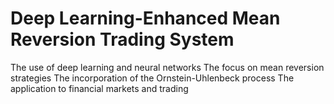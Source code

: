 # Deep Learning-Enhanced Mean Reversion Trading System
The use of deep learning and neural networks
The focus on mean reversion strategies
The incorporation of the Ornstein-Uhlenbeck process
The application to financial markets and trading
